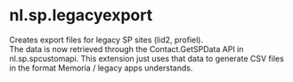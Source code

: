 nl.sp.legacyexport
==================

Creates export files for legacy SP sites (lid2, profiel).  
The data is now retrieved through the Contact.GetSPData API in
nl.sp.spcustomapi. This extension just uses that data to generate
CSV files in the format Memoria / legacy apps understands.

